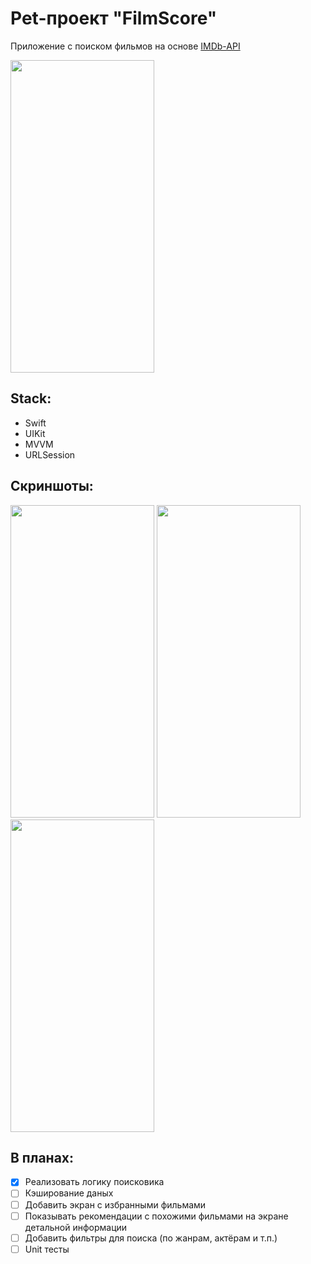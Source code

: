# Pet-проект "FilmScore"
Приложение с поиском фильмов на основе [IMDb-API](https://imdb-api.com)

<img src="https://user-images.githubusercontent.com/98335973/224054564-ef5b2875-51cd-438c-b031-13b2449e0f8b.gif" width ="230" height="500" loop=infinite/>

## Stack:
- Swift
- UIKit
- MVVM
- URLSession

## Скриншоты:
<img src="https://user-images.githubusercontent.com/98335973/224020638-0ab9e14c-da16-4fc0-a582-66621d54ec62.png" width="230" height="500" /> <img src="https://user-images.githubusercontent.com/98335973/224020657-ad8e1d81-254c-4d63-8112-3aa4f1f96ca2.png" width="230" height="500" /> <img src="https://user-images.githubusercontent.com/98335973/224020668-24b408d4-1674-42aa-a5f2-c1a0b48a67b5.png" width="230" height="500" />

## В планах:
- [x] Реализовать логику поисковика
- [ ] Кэширование даных
- [ ] Добавить экран с избранными фильмами
- [ ] Показывать рекомендации с похожими фильмами на экране детальной информации
- [ ] Добавить фильтры для поиска (по жанрам, актёрам и т.п.)
- [ ] Unit тесты
